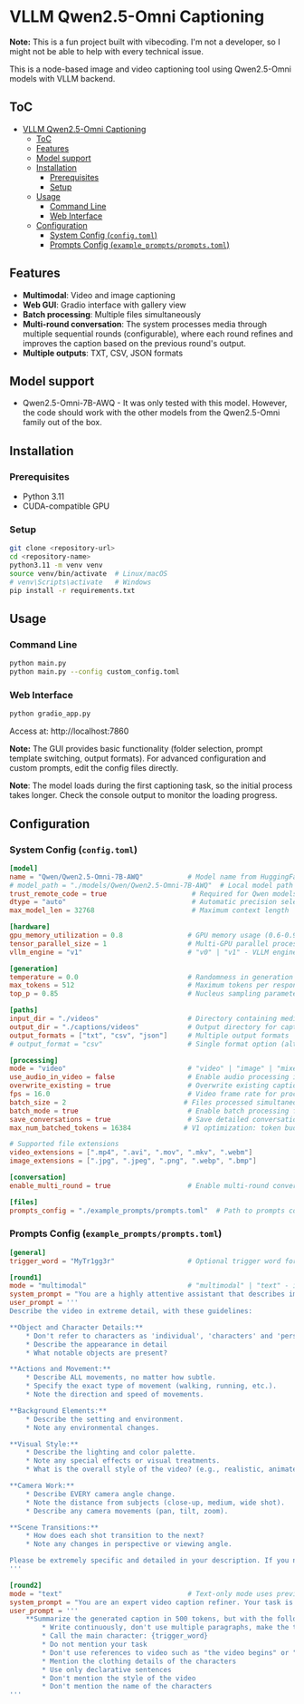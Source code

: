 # VLLM Qwen2.5-Omni Captioning

**Note:** This is a fun project built with vibecoding. I'm not a developer, so I might not be able to help with every technical issue.

This is a node-based image and video captioning tool using Qwen2.5-Omni models with VLLM backend.

## ToC
- [VLLM Qwen2.5-Omni Captioning](#vllm-qwen25-omni-captioning)
  - [ToC](#toc)
  - [Features](#features)
  - [Model support](#model-support)
  - [Installation](#installation)
    - [Prerequisites](#prerequisites)
    - [Setup](#setup)
  - [Usage](#usage)
    - [Command Line](#command-line)
    - [Web Interface](#web-interface)
  - [Configuration](#configuration)
    - [System Config (`config.toml`)](#system-config-configtoml)
    - [Prompts Config (`example_prompts/prompts.toml`)](#prompts-config-example_promptspromptstoml)

## Features

- **Multimodal**: Video and image captioning
- **Web GUI**: Gradio interface with gallery view
- **Batch processing**: Multiple files simultaneously
- **Multi-round conversation**: The system processes media through multiple sequential rounds (configurable), where each round refines and improves the caption based on the previous round's output.
- **Multiple outputs**: TXT, CSV, JSON formats

## Model support
- Qwen2.5-Omni-7B-AWQ - It was only tested with this  model.
However, the code should work with the other models from the Qwen2.5-Omni family out of the box.

## Installation

### Prerequisites
- Python 3.11
- CUDA-compatible GPU

### Setup
```bash
git clone <repository-url>
cd <repository-name>
python3.11 -m venv venv
source venv/bin/activate  # Linux/macOS
# venv\Scripts\activate   # Windows
pip install -r requirements.txt
```

## Usage

### Command Line
```bash
python main.py
python main.py --config custom_config.toml
```

### Web Interface
```bash
python gradio_app.py
```
Access at: http://localhost:7860

**Note:** The GUI provides basic functionality (folder selection, prompt template switching, output formats). For advanced configuration and custom prompts, edit the config files directly.

**Note**: The model loads during the first captioning task, so the initial process takes longer. Check the console output to monitor the loading progress.

## Configuration

### System Config (`config.toml`)
```toml
[model]
name = "Qwen/Qwen2.5-Omni-7B-AWQ"           # Model name from HuggingFace
# model_path = "./models/Qwen/Qwen2.5-Omni-7B-AWQ"  # Local model path (optional)
trust_remote_code = true                     # Required for Qwen models
dtype = "auto"                               # Automatic precision selection
max_model_len = 32768                        # Maximum context length

[hardware]
gpu_memory_utilization = 0.8                # GPU memory usage (0.6-0.9)
tensor_parallel_size = 1                    # Multi-GPU parallel processing
vllm_engine = "v1"                          # "v0" | "v1" - VLLM engine version

[generation]
temperature = 0.0                           # Randomness in generation (0.0 = deterministic)
max_tokens = 512                            # Maximum tokens per response
top_p = 0.85                                # Nucleus sampling parameter

[paths]
input_dir = "./videos"                      # Directory containing media files
output_dir = "./captions/videos"            # Output directory for captions
output_formats = ["txt", "csv", "json"]     # Multiple output formats
# output_format = "csv"                     # Single format option (alternative)

[processing]
mode = "video"                              # "video" | "image" | "mixed"
use_audio_in_video = false                  # Enable audio processing in videos
overwrite_existing = true                   # Overwrite existing caption files
fps = 16.0                                  # Video frame rate for processing
batch_size = 2                             # Files processed simultaneously
batch_mode = true                           # Enable batch processing for speed
save_conversations = true                   # Save detailed conversation logs
max_num_batched_tokens = 16384             # V1 optimization: token budget per step

# Supported file extensions
video_extensions = [".mp4", ".avi", ".mov", ".mkv", ".webm"]
image_extensions = [".jpg", ".jpeg", ".png", ".webp", ".bmp"]

[conversation]
enable_multi_round = true                   # Enable multi-round conversation

[files]
prompts_config = "./example_prompts/prompts.toml"  # Path to prompts configuration
```

### Prompts Config (`example_prompts/prompts.toml`)
```toml
[general]
trigger_word = "MyTr1gg3r"                  # Optional trigger word for captions

[round1]
mode = "multimodal"                         # "multimodal" | "text" - input type
system_prompt = "You are a highly attentive assistant that describes images and videos with extreme frame-by-frame precision."
user_prompt = '''
Describe the video in extreme detail, with these guidelines:

**Object and Character Details:**
    * Don't refer to characters as 'individual', 'characters' and 'persons', instead always use their gender or refer to them with their gender.
    * Describe the appearance in detail
    * What notable objects are present?

**Actions and Movement:**
    * Describe ALL movements, no matter how subtle.
    * Specify the exact type of movement (walking, running, etc.).
    * Note the direction and speed of movements.

**Background Elements:**
    * Describe the setting and environment.
    * Note any environmental changes.

**Visual Style:**
    * Describe the lighting and color palette.
    * Note any special effects or visual treatments.
    * What is the overall style of the video? (e.g., realistic, animated, artistic, documentary)

**Camera Work:**
    * Describe EVERY camera angle change.
    * Note the distance from subjects (close-up, medium, wide shot).
    * Describe any camera movements (pan, tilt, zoom).

**Scene Transitions:**
    * How does each shot transition to the next?
    * Note any changes in perspective or viewing angle.

Please be extremely specific and detailed in your description. If you notice any movement or changes, describe them explicitly.
'''

[round2]
mode = "text"                               # Text-only mode uses previous round's output
system_prompt = "You are an expert video caption refiner. Your task is to improve video captions based on specific instructions."
user_prompt = '''
    **Summarize the generated caption in 500 tokens, but with the following modifications:**
        * Write continuously, don't use multiple paragraphs, make the text form one coherent whole
        * Call the main character: {trigger_word}
        * Do not mention your task
        * Don't use references to video such as "the video begins" or "the video features" etc., but keep those sentences meaningful
        * Mention the clothing details of the characters
        * Use only declarative sentences
        * Don't mention the style of the video
        * Don't mention the name of the characters
'''
